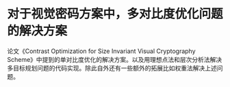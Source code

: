 # 对于视觉密码方案中，多对比度优化问题的解决方案
论文《Contrast Optimization for Size Invariant Visual Cryptography Scheme》中提到的单对比度优化的解决方案。以及用理想点法和层次分析法解决多目标规划问题的代码实现。除此自外还有一些额外的拓展比如权重法解决上述问题。
